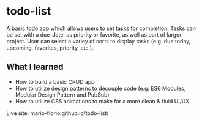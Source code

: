 # todo-list
A basic todo app which allows users to set tasks for completion.
Tasks can be set with a due-date, as priority or favorite, as well as part of larger project.
User can select a variey of sorts to display tasks (e.g. due today, upcoming, favorites, priority, etc.).

## What I learned
- How to build a basic CRUD app
- How to utilize design patterns to decouple code (e.g. ES6 Modules, Modular Design Pattern and PubSub)
- How to utilize CSS animations to make for a more clean & fluid UI/UX

Live site: mario-florio.github.io/todo-list/
